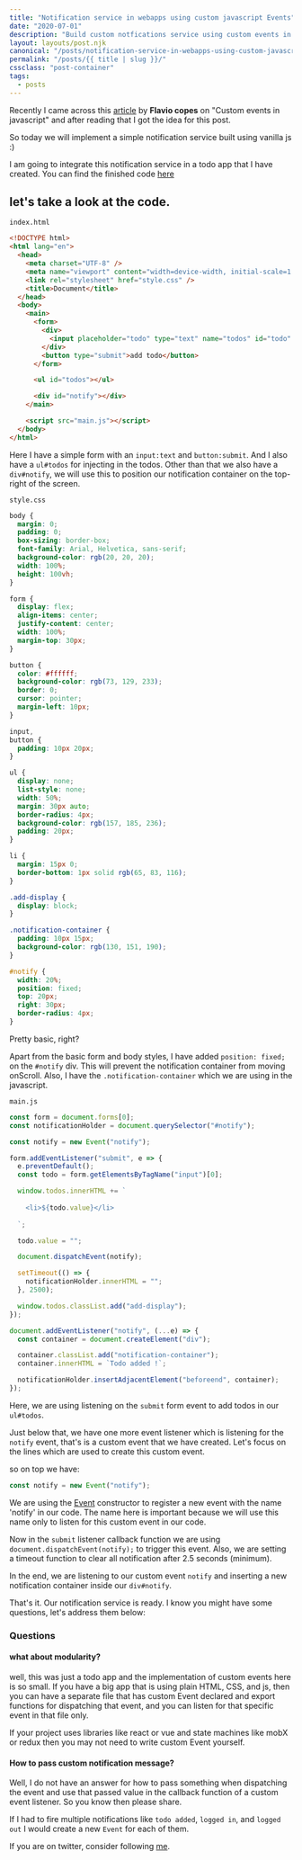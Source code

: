 ```yaml
---
title: "Notification service in webapps using custom javascript Events"
date: "2020-07-01"
description: "Build custom notfications service using custom events in javascript"
layout: layouts/post.njk
canonical: "/posts/notification-service-in-webapps-using-custom-javascript-events"
permalink: "/posts/{{ title | slug }}/"
cssclass: "post-container"
tags:
  - posts
---
```


Recently I came across this [article](https://flaviocopes.com/javascript-custom-events/) by **Flavio copes** on "Custom events in javascript" and after reading that I got the idea for this post.

So today we will implement a simple notification service built using vanilla js :)

I am going to integrate this notification service in a todo app that I have created. You can find the finished code [here](https://github.com/siddhantk232/custom-js-event-example)

## let's take a look at the code.

`index.html`

```html
<!DOCTYPE html>
<html lang="en">
  <head>
    <meta charset="UTF-8" />
    <meta name="viewport" content="width=device-width, initial-scale=1.0" />
    <link rel="stylesheet" href="style.css" />
    <title>Document</title>
  </head>
  <body>
    <main>
      <form>
        <div>
          <input placeholder="todo" type="text" name="todos" id="todo" />
        </div>
        <button type="submit">add todo</button>
      </form>

      <ul id="todos"></ul>

      <div id="notify"></div>
    </main>

    <script src="main.js"></script>
  </body>
</html>
```

Here I have a simple form with an `input:text` and `button:submit`. And I also have a `ul#todos` for injecting in the todos. Other than that we also have a `div#notify`, we will use this to position our notification container on the top-right of the screen.

`style.css`

```css
body {
  margin: 0;
  padding: 0;
  box-sizing: border-box;
  font-family: Arial, Helvetica, sans-serif;
  background-color: rgb(20, 20, 20);
  width: 100%;
  height: 100vh;
}

form {
  display: flex;
  align-items: center;
  justify-content: center;
  width: 100%;
  margin-top: 30px;
}

button {
  color: #ffffff;
  background-color: rgb(73, 129, 233);
  border: 0;
  cursor: pointer;
  margin-left: 10px;
}

input,
button {
  padding: 10px 20px;
}

ul {
  display: none;
  list-style: none;
  width: 50%;
  margin: 30px auto;
  border-radius: 4px;
  background-color: rgb(157, 185, 236);
  padding: 20px;
}

li {
  margin: 15px 0;
  border-bottom: 1px solid rgb(65, 83, 116);
}

.add-display {
  display: block;
}

.notification-container {
  padding: 10px 15px;
  background-color: rgb(130, 151, 190);
}

#notify {
  width: 20%;
  position: fixed;
  top: 20px;
  right: 30px;
  border-radius: 4px;
}
```

Pretty basic, right?

Apart from the basic form and body styles, I have added `position: fixed;` on the `#notify` div. This will prevent the notification container from moving onScroll.
Also, I have the `.notification-container` which we are using in the javascript.

`main.js`

```javascript
const form = document.forms[0];
const notificationHolder = document.querySelector("#notify");

const notify = new Event("notify");

form.addEventListener("submit", e => {
  e.preventDefault();
  const todo = form.getElementsByTagName("input")[0];

  window.todos.innerHTML += `
  
  	<li>${todo.value}</li>
  
  `;

  todo.value = "";

  document.dispatchEvent(notify);

  setTimeout(() => {
    notificationHolder.innerHTML = "";
  }, 2500);

  window.todos.classList.add("add-display");
});

document.addEventListener("notify", (...e) => {
  const container = document.createElement("div");

  container.classList.add("notification-container");
  container.innerHTML = `Todo added !`;

  notificationHolder.insertAdjacentElement("beforeend", container);
});
```

Here, we are using listening on the `submit` form event to add todos in our `ul#todos`.

Just below that, we have one more event listener which is listening for the `notify` event, that's is a custom event that we have created. Let's focus on the lines which are used to create this custom event.

so on top we have:

```javascript
const notify = new Event("notify");
```

We are using the [Event](https://developer.mozilla.org/en-US/docs/Web/API/Event) constructor to register a new event with the name 'notify' in our code. The name here is important because we will use this name only to listen for this custom event in our code.

Now in the `submit` listener callback function we are using `document.dispatchEvent(notify);` to trigger this event. Also, we are setting a timeout function to clear all notification after 2.5 seconds (minimum).

In the end, we are listening to our custom event `notify` and inserting a new notification container inside our `div#notify`.

That's it. Our notification service is ready. I know you might have some questions, let's address them below:

### Questions

#### what about modularity?

well, this was just a todo app and the implementation of custom events here is so small. If you have a big app that is using plain HTML, CSS, and js, then you can have a separate file that has custom Event declared and export functions for dispatching that event, and you can listen for that specific event in that file only.

If your project uses libraries like react or vue and state machines like mobX or redux then you may not need to write custom Event yourself.

#### How to pass custom notification message?

Well, I do not have an answer for how to pass something when dispatching the event and use that passed value in the callback function of a custom event listener. So you know then please share.

If I had to fire multiple notifications like `todo added`, `logged in`, and `logged out` I would create a new `Event` for each of them.

If you are on twitter, consider following [me](https://twitter.com/siddhantk232).
